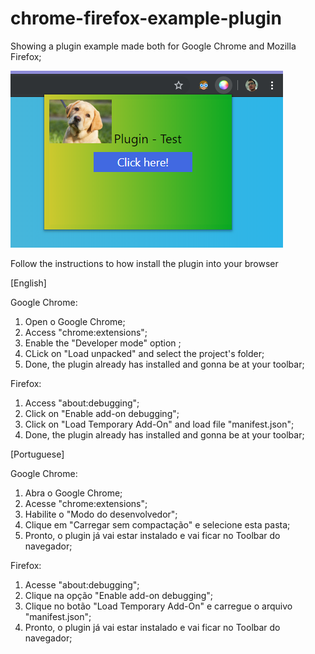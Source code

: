 # chrome-firefox-example-plugin
Showing a plugin example made both for Google Chrome and Mozilla Firefox;

![](https://raw.githubusercontent.com/lucasmence/chrome-firefox-example-plugin/master/demo/example.png)

Follow the instructions to how install the plugin into your browser

[English]

Google Chrome:

1. Open o Google Chrome;
2. Access "chrome:extensions";
3. Enable the "Developer mode" option ;
4. CLick on "Load unpacked" and select the project's folder;
5. Done, the plugin already has installed and gonna be at your toolbar;


Firefox:

1. Access "about:debugging";
2. Click on "Enable add-on debugging";
3. Click on "Load Temporary Add-On" and load file "manifest.json";
4. Done, the plugin already has installed and gonna be at your toolbar;


[Portuguese]

Google Chrome:

1. Abra o Google Chrome;
2. Acesse "chrome:extensions";
3. Habilite o "Modo do desenvolvedor";
4. Clique em "Carregar sem compactação" e selecione esta pasta;
5. Pronto, o plugin já vai estar instalado e vai ficar no Toolbar do navegador;


Firefox:

1. Acesse "about:debugging";
2. Clique na opção "Enable add-on debugging";
3. Clique no botão "Load Temporary Add-On" e carregue o arquivo "manifest.json";
4. Pronto, o plugin já vai estar instalado e vai ficar no Toolbar do navegador;

